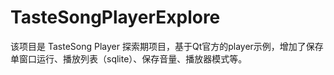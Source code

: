 # TasteSongPlayerExplore
该项目是 TasteSong Player 探索期项目，基于Qt官方的player示例，增加了保存单窗口运行、播放列表（sqlite）、保存音量、播放器模式等。



